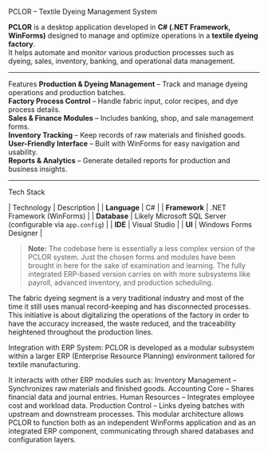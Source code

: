 PCLOR – Textile Dyeing Management System

**PCLOR** is a desktop application developed in **C# (.NET Framework, WinForms)** designed to manage and optimize operations in a **textile dyeing factory**.  
It helps automate and monitor various production processes such as dyeing, sales, inventory, banking, and operational data management.

---

Features
**Production & Dyeing Management** – Track and manage dyeing operations and production batches.  
**Factory Process Control** – Handle fabric input, color recipes, and dye process details.  
**Sales & Finance Modules** – Includes banking, shop, and sale management forms.  
**Inventory Tracking** – Keep records of raw materials and finished goods.  
**User-Friendly Interface** – Built with WinForms for easy navigation and usability.  
**Reports & Analytics** – Generate detailed reports for production and business insights.  

---

Tech Stack

| Technology | Description |
| **Language** | C# |
| **Framework** | .NET Framework (WinForms) |
| **Database** | Likely Microsoft SQL Server (configurable via `app.config`) |
| **IDE** | Visual Studio |
| **UI** | Windows Forms Designer |

> **Note:**
> The codebase here is essentially a less complex version of the PCLOR system.
> Just the chosen forms and modules have been brought in here for the sake of examination and learning.
> The fully integrated ERP-based version carries on with more subsystems like payroll, advanced inventory, and production scheduling.


The​‍​‌‍​‍‌ fabric dyeing segment is a very traditional industry and most of the time it still uses manual record-keeping and has disconnected processes. 
This initiative is about digitalizing the operations of the factory in order to have the accuracy increased, the waste reduced, and the traceability heightened throughout the production ​‍​‌‍​‍‌lines.

Integration with ERP System:
PCLOR is developed as a modular subsystem within a larger ERP (Enterprise Resource Planning) environment tailored for textile manufacturing.

It interacts with other ERP modules such as:
Inventory Management – Synchronizes raw materials and finished goods.
Accounting Core – Shares financial data and journal entries.
Human Resources – Integrates employee cost and workload data.
Production Control – Links dyeing batches with upstream and downstream processes.
This modular architecture allows PCLOR to function both as an independent WinForms application and as an integrated ERP component, communicating through shared databases and configuration layers.

